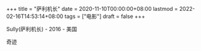 +++
title = "萨利机长"
date = 2020-11-10T00:00:00+08:00
lastmod = 2022-02-16T14:53:14+08:00
tags = ["电影"]
draft = false
+++

Sully(萨利机长) - 2016 - 美国

奇迹